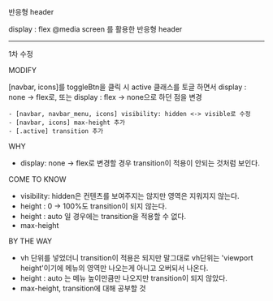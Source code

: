 반응형 header

display : flex
@media screen 를 활용한 반응형 header

---

1차 수정

MODIFY

[navbar, icons]를 toggleBtn을 클릭 시 active 클래스를 토글 하면서
display : none -> flex로, 또는 display : flex -> none으로 하던 점을 변경

    - [navbar, navbar_menu, icons] visibility: hidden <-> visible로 수정
    - [navbar, icons] max-height 추가
    - [.active] transition 추가

WHY

- display: none -> flex로 변경할 경우 transition이 적용이 안되는 것처럼 보인다.

COME TO KNOW

- visibility: hidden은 컨텐츠를 보여주지는 않지만 영역은 지워지지 않는다.
- height : 0 -> 100%도 transition이 되지 않는다.
- height : auto 일 경우에는 transition을 적용할 수 없다.
- max-height

BY THE WAY

- vh 단위를 넣었더니 transition이 적용은 되지만 말그대로 vh단위는 'viewport height'이기에 메뉴의 영역만 나오는게 아니고 오버되서 나온다.
- height : auto 는 메뉴 높이만큼만 나오지만 transition이 되지 않았다.
- max-height, transition에 대해 공부할 것
